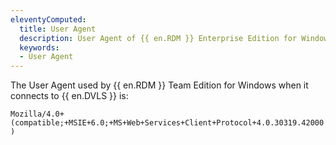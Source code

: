 ```yaml
---
eleventyComputed:
  title: User Agent
  description: User Agent of {{ en.RDM }} Enterprise Edition for Windows.
  keywords:
  - User Agent
---
```

The User Agent used by {{ en.RDM }} Team Edition for Windows when it connects to {{ en.DVLS }} is:

`Mozilla/4.0+(compatible;+MSIE+6.0;+MS+Web+Services+Client+Protocol+4.0.30319.42000)` 
